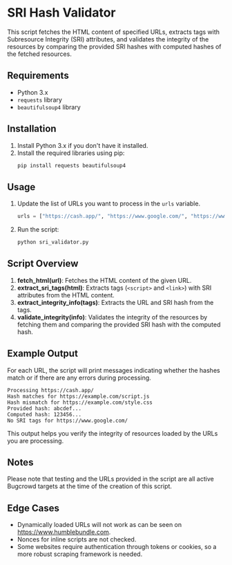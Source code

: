 
# SRI Hash Validator

This script fetches the HTML content of specified URLs, extracts tags with Subresource Integrity (SRI) attributes, and validates the integrity of the resources by comparing the provided SRI hashes with computed hashes of the fetched resources.

## Requirements

- Python 3.x
- `requests` library
- `beautifulsoup4` library

## Installation

1. Install Python 3.x if you don't have it installed.
2. Install the required libraries using pip:
   ```sh
   pip install requests beautifulsoup4
   ```

## Usage

1. Update the list of URLs you want to process in the `urls` variable.
   ```python
   urls = ["https://cash.app/", "https://www.google.com/", "https://www.cyberghostvpn.com/"]
   ```
2. Run the script:
   ```sh
   python sri_validator.py
   ```

## Script Overview

1. **fetch_html(url)**: Fetches the HTML content of the given URL.
2. **extract_sri_tags(html)**: Extracts tags (`<script>` and `<link>`) with SRI attributes from the HTML content.
3. **extract_integrity_info(tags)**: Extracts the URL and SRI hash from the tags.
4. **validate_integrity(info)**: Validates the integrity of the resources by fetching them and comparing the provided SRI hash with the computed hash.

## Example Output

For each URL, the script will print messages indicating whether the hashes match or if there are any errors during processing.

```plaintext
Processing https://cash.app/
Hash matches for https://example.com/script.js
Hash mismatch for https://example.com/style.css
Provided hash: abcdef...
Computed hash: 123456...
No SRI tags for https://www.google.com/
```

This output helps you verify the integrity of resources loaded by the URLs you are processing.

## Notes

Please note that testing and the URLs provided in the script are all active Bugcrowd targets at the time of the creation of this script.

## Edge Cases

- Dynamically loaded URLs will not work as can be seen on https://www.humblebundle.com.
- Nonces for inline scripts are not checked.
- Some websites require authentication through tokens or cookies, so a more robust scraping framework is needed.
